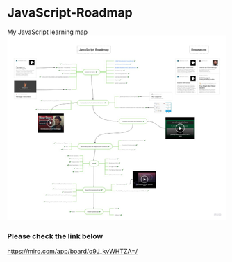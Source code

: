 # JavaScript-Roadmap
My JavaScript learning map
![](screenshot.jpg)
### Please check the link below
https://miro.com/app/board/o9J_kvWHTZA=/
